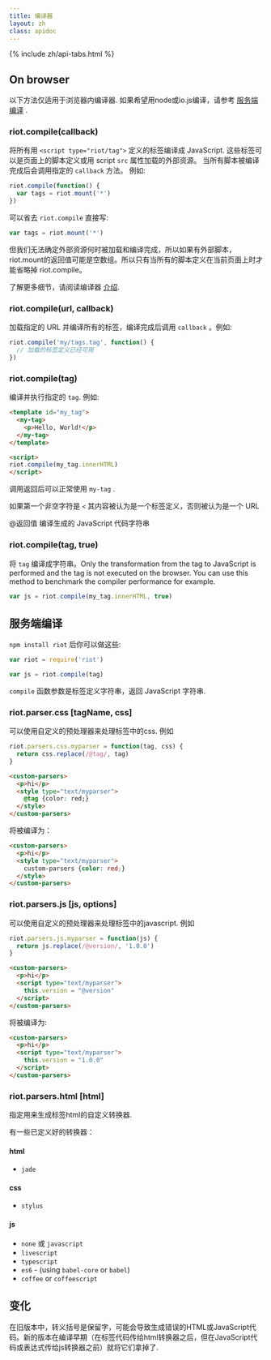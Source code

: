 ```yaml
---
title: 编译器
layout: zh
class: apidoc
---
```


{% include zh/api-tabs.html %}

## On browser

以下方法仅适用于浏览器内编译器. 如果希望用node或io.js编译，请参考 [服务端编译](#compile-on-server) .

### <a name="compile"></a> riot.compile(callback)

将所有用 `<script type="riot/tag">` 定义的标签编译成 JavaScript. 这些标签可以是页面上的脚本定义或用 script `src` 属性加载的外部资源。 当所有脚本被编译完成后会调用指定的 `callback` 方法。 例如:

```js
riot.compile(function() {
  var tags = riot.mount('*')
})
```

可以省去 `riot.compile` 直接写:

```js
var tags = riot.mount('*')
```

但我们无法确定外部资源何时被加载和编译完成，所以如果有外部脚本，riot.mount的返回值可能是空数组。所以只有当所有的脚本定义在当前页面上时才能省略掉 riot.compile。

了解更多细节，请阅读编译器 [介绍](/riotjs/compiler.html).

### <a name="compile-fn"></a> riot.compile(url, callback)

加载指定的 URL 并编译所有的标签，编译完成后调用 `callback` 。例如:

```js
riot.compile('my/tags.tag', function() {
  // 加载的标签定义已经可用
})
```

### <a name="compile-tag"></a> riot.compile(tag)

编译并执行指定的 `tag`. 例如:

```html
<template id="my_tag">
  <my-tag>
    <p>Hello, World!</p>
  </my-tag>
</template>

<script>
riot.compile(my_tag.innerHTML)
</script>
```

调用返回后可以正常使用 `my-tag` .

如果第一个非空字符是 `<` 其内容被认为是一个标签定义，否则被认为是一个 URL

@返回值 编译生成的 JavaScript 代码字符串

### <a name="compile-to-str"></a> riot.compile(tag, true)

将 `tag` 编译成字符串。Only the transformation from the tag to JavaScript is performed and the tag is not executed on the browser. You can use this method to benchmark the compiler performance for example.

``` js
var js = riot.compile(my_tag.innerHTML, true)
```

## 服务端编译

`npm install riot` 后你可以做这些:

```js
var riot = require('riot')

var js = riot.compile(tag)
```

`compile` 函数参数是标签定义字符串，返回 JavaScript 字符串.

### <a name="css-parser"></a> riot.parser.css [tagName, css]

可以使用自定义的预处理器来处理标签中的css. 例如

```js
riot.parsers.css.myparser = function(tag, css) {
  return css.replace(/@tag/, tag)
}
```

```html
<custom-parsers>
  <p>hi</p>
  <style type="text/myparser">
    @tag {color: red;}
  </style>
</custom-parsers>
```

将被编译为：

```html
<custom-parsers>
  <p>hi</p>
  <style type="text/myparser">
    custom-parsers {color: red;}
  </style>
</custom-parsers>
```

### <a name="js-parser"></a> riot.parsers.js [js, options]

可以使用自定义的预处理器来处理标签中的javascript. 例如

```js
riot.parsers.js.myparser = function(js) {
  return js.replace(/@version/, '1.0.0')
}
```

```html
<custom-parsers>
  <p>hi</p>
  <script type="text/myparser">
    this.version = "@version"
  </script>
</custom-parsers>
```

将被编译为:

```html
<custom-parsers>
  <p>hi</p>
  <script type="text/myparser">
    this.version = "1.0.0"
  </script>
</custom-parsers>
```

### <a name="html-parser"></a> riot.parsers.html [html]

指定用来生成标签html的自定义转换器.

有一些已定义好的转换器：
#### html
- `jade`

#### css
- `stylus`

#### js
- `none` 或 `javascript`
- `livescript`
- `typescript`
- `es6` - (using `babel-core` or `babel`)
- `coffee` or `coffeescript`

## 变化
在旧版本中，转义括号是保留字，可能会导致生成错误的HTML或JavaScript代码。新的版本在编译早期（在标签代码传给html转换器之后，但在JavaScript代码或表达式传给js转换器之前）就将它们拿掉了.




























